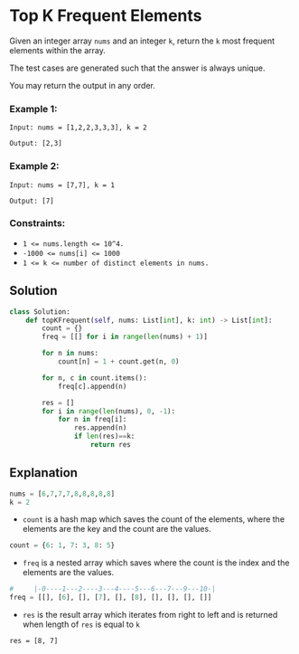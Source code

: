 # Top K Frequent Elements
Given an integer array `nums` and an integer `k`, return the `k` most frequent elements within the array.

The test cases are generated such that the answer is always unique.

You may return the output in any order.

### Example 1:
```
Input: nums = [1,2,2,3,3,3], k = 2

Output: [2,3]
```
### Example 2:
```
Input: nums = [7,7], k = 1

Output: [7]
```

### Constraints:

- `1 <= nums.length <= 10^4.`
- `-1000 <= nums[i] <= 1000`
- `1 <= k <= number of distinct elements in nums.`

## Solution
```python
class Solution:
    def topKFrequent(self, nums: List[int], k: int) -> List[int]:
        count = {}
        freq = [[] for i in range(len(nums) + 1)]

        for n in nums:
            count[n] = 1 + count.get(n, 0)

        for n, c in count.items():
            freq[c].append(n)

        res = []
        for i in range(len(nums), 0, -1):
            for n in freq[i]:
                res.append(n)
                if len(res)==k:
                    return res
```

## Explanation
```python
nums = [6,7,7,7,8,8,8,8,8]
k = 2
```

- `count` is a hash map which saves the count of the elements, where the elements are the key and the count are the values. 

```python
count = {6: 1, 7: 3, 8: 5}
```

- `freq` is a nested array which saves where the count is the index and the elements are the values. 

```python
#     |-0----1---2----3---4----5---6---7---9---10-|
freq = [[], [6], [], [7], [], [8], [], [], [], []]
```

- `res` is the result array which iterates from right to left and is returned when length of `res` is equal to `k`  

`res = [8, 7]`